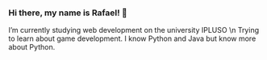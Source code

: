 ### Hi there, my name is Rafael! 👋
I’m currently studying web development on the university IPLUSO \n
Trying to learn about game development.
I know Python and Java but know more about Python.

<!--
**Rafdegus/Rafdegus** is a ✨ _special_ ✨ repository because its `README.md` (this file) appears on your GitHub profile.

Here are some ideas to get you started:

- 🔭 I’m currently working on ...
- 🌱 I’m currently learning ...
- 👯 I’m looking to collaborate on ...
- 🤔 I’m looking for help with ...
- 💬 Ask me about ...
- 📫 How to reach me: ...
- 😄 Pronouns: ...
- ⚡ Fun fact: ...
-->
